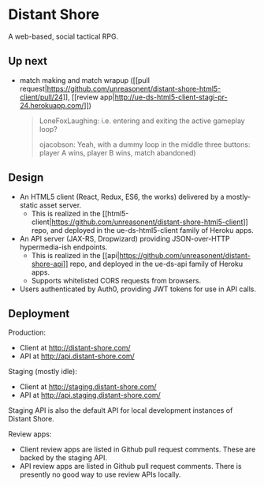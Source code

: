 # Distant Shore

A web-based, social tactical RPG.

## Up next

* match making and match wrapup ([[pull request|https://github.com/unreasonent/distant-shore-html5-client/pull/24]], [[review app|http://ue-ds-html5-client-stagi-pr-24.herokuapp.com/]])

    > LoneFoxLaughing: i.e. entering and exiting the active gameplay loop?
    >
    > ojacobson: Yeah, with a dummy loop in the middle three buttons: player A wins, player B wins, match abandoned)

## Design

* An HTML5 client (React, Redux, ES6, the works) delivered by a mostly-static asset server.
    * This is realized in the [[html5-client|https://github.com/unreasonent/distant-shore-html5-client]] repo, and deployed in the ue-ds-html5-client family of Heroku apps.
* An API server (JAX-RS, Dropwizard) providing JSON-over-HTTP hypermedia-ish endpoints.
    * This is realized in the [[api|https://github.com/unreasonent/distant-shore-api]] repo, and deployed in the ue-ds-api family of Heroku apps.
    * Supports whitelisted CORS requests from browsers.
* Users authenticated by Auth0, providing JWT tokens for use in API calls.

## Deployment

Production:

* Client at http://distant-shore.com/
* API at http://api.distant-shore.com/

Staging (mostly idle):

* Client at http://staging.distant-shore.com/
* API at http://api.staging.distant-shore.com/

Staging API is also the default API for local development instances of Distant Shore.

Review apps:

* Client review apps are listed in Github pull request comments. These are backed by the staging API.
* API review apps are listed in Github pull request comments. There is presently no good way to use review APIs locally.